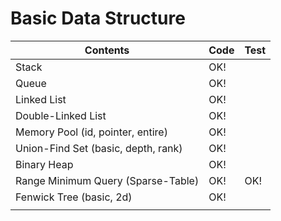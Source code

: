 # Basic Data Structure



| Contents                            | Code | Test |
| ----------------------------------- | ---- | ---- |
| Stack                               | OK!  |      |
| Queue                               | OK!  |      |
| Linked List                         | OK!  |      |
| Double-Linked List                  | OK!  |      |
| Memory Pool (id, pointer, entire)   | OK!  |      |
| Union-Find Set (basic, depth, rank) | OK!  |      |
| Binary Heap                         | OK!  |      |
| Range Minimum Query (Sparse-Table)  | OK!  | OK!  |
| Fenwick Tree (basic, 2d)            | OK!  |      |
|                                     |      |      |

